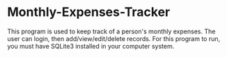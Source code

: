 # Monthly-Expenses-Tracker
This program is used to keep track of a person's monthly expenses. The user can login, then add/view/edit/delete records. For this program to run, you must have SQLite3 installed in your computer system.
